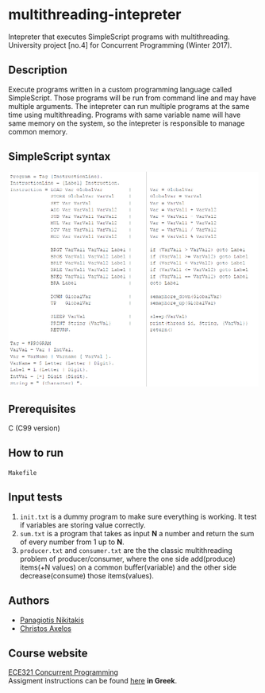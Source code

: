 # multithreading-intepreter
Intepreter that executes SimpleScript programs with multithreading. University project [no.4] for Concurrent Programming (Winter 2017).

## Description
Execute programs written in a custom programming language called SimpleScript. Those programs will be run from command line and may have multiple arguments. The intepreter can run multiple programs at the same time using multithreading. Programs with same variable name will have same memory on the system, so the intepreter is responsible to manage common memory.

## SimpleScript syntax
![SimpleScript syntax](https://github.com/pnikitakis/multithreading-intepreter/blob/main/SimpleScript_syntax.png)

## Prerequisites
C (C99 version)

## How to run
`Makefile` 

## Input tests
1. `init.txt` is a dummy program to make sure everything is working. It test if variables are storing value correctly.
2. `sum.txt` is a program that takes as input **N** a number and return the sum of every number from 1 up to **N**.
3. `producer.txt` and `consumer.txt` are the the classic multithreading problem of producer/consumer, where the one side add(produce) items(+N values) on a common buffer(variable) and the other side decrease(consume) those items(values).

## Authors
- [Panagiotis Nikitakis](https://www.linkedin.com/in/panagiotis-nikitakis/)
- [Christos Axelos](https://linkedin.com/in/christos-axelos-748386149)

## Course website
[ECE321 Concurrent Programming](https://www.e-ce.uth.gr/studies/undergraduate/courses/ece321/?lang=en)  
Assigment instructions can be found [here](https://github.com/pnikitakis/multithreading-intepreter/blob/main/assigment_instructions_GR.pdf) **in Greek**.
